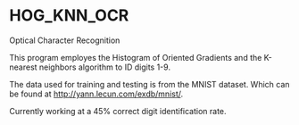 # HOG_KNN_OCR
Optical Character Recognition


This program employes the Histogram of Oriented Gradients and the K-nearest neighbors algorithm to ID digits 1-9.

The data used for training and testing is from the MNIST dataset. Which can be found at http://yann.lecun.com/exdb/mnist/. 

Currently working at a 45% correct digit identification rate. 
